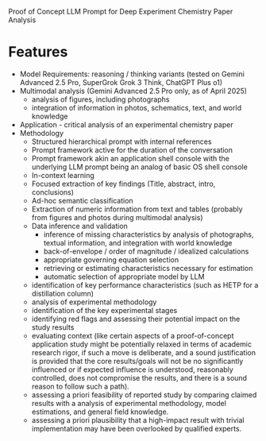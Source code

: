 Proof of Concept LLM Prompt for Deep Experiment Chemistry Paper Analysis

# Features

- Model Requirements: reasoning / thinking variants (tested on Gemini Advanced 2.5 Pro, SuperGrok Grok 3 Think, ChatGPT Plus o1)
- Multimodal analysis (Gemini Advanced 2.5 Pro only, as of April 2025)
    - analysis of figures, including photographs
    - integration of information in photos, schematics, text, and world knowledge
- Application - critical analysis of an experimental chemistry paper
- Methodology
    - Structured hierarchical prompt with internal references
    - Prompt framework active for the duration of the conversation
    - Prompt framework akin an application shell console with the underlying LLM prompt being an analog of basic OS shell console
    - In-context learning
    - Focused extraction of key findings (Title, abstract, intro, conclusions)
    - Ad-hoc semantic classification
    - Extraction of numeric information from text and tables (probably from figures and photos during multimodal analysis) 
    - Data inference and validation
        - inference of missing characteristics by analysis of photographs, textual information, and integration with world knowledge
        - back-of-envelope / order of magnitude / idealized calculations
        - appropriate governing equation selection
        - retrieving or estimating characteristics necessary for estimation
        - automatic selection of appropriate model by LLM 
    - identification of key performance characteristics (such as HETP for a distillation column) 
    - analysis of experimental methodology
    - identification of the key experimental stages
    - identifying red flags and assessing their potential impact on the study results
    - evaluating context (like certain aspects of a proof-of-concept application study might be potentially relaxed in terms of academic research rigor, if such a move is deliberate, and a sound justification is provided that the core results/goals will not be no significantly influenced or if expected influence is understood, reasonably controlled, does not compromise the results, and there is a sound reason to follow such a path).
    - assessing a priori feasibility of reported study by comparing claimed results with a analysis of experimental methodology, model estimations, and general field knowledge.
    - assessing a priori plausibility that a high-impact result with trivial implementation may have been overlooked by qualified experts.
